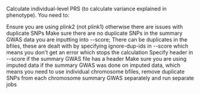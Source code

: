 Calculate individual-level PRS (to calculate variance explained in phenotype). You need to:

Ensure you are using plink2 (not plink1) otherwise there are issues with duplicate SNPs
Make sure there are no duplicate SNPs in the summary GWAS data you are inputting into --score;
There can be duplicates in the bfiles, these are dealt with by specifying ignore-dup-ids in --score which means you don't get an error which stops the calculation
Specify header in --score if the summary GWAS file has a header
Make sure you are using imputed data if the summary GWAS was done on imputed data, which means you need to use individual chromosome bfiles, remove duplicate SNPs from each chromosome summary GWAS separately and run separate jobs
